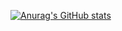 [![Anurag's GitHub stats](https://github-readme-stats.vercel.app/api?username=gitjisu)](https://github.com/anuraghazra/github-readme-stats.vercel.app/api?username=anuraghazra&count_private=true)



<!--
**gitjisu/gitjisu** is a ✨ _special_ ✨ repository because its `README.md` (this file) appears on your GitHub profile.

Here are some ideas to get you started:

- 🔭 I’m currently working on ...
- 🌱 I’m currently learning ...
- 👯 I’m looking to collaborate on ...
- 🤔 I’m looking for help with ...
- 💬 Ask me about ...
- 📫 How to reach me: ...
- 😄 Pronouns: ...
- ⚡ Fun fact: ...
-->
